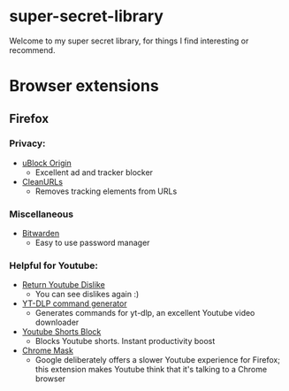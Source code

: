 # super-secret-library

Welcome to my super secret library, for things I find interesting or recommend.

# Browser extensions
## Firefox

### Privacy:
- [uBlock Origin](https://addons.mozilla.org/en-US/firefox/addon/ublock-origin/)
  - Excellent ad and tracker blocker
- [CleanURLs](https://addons.mozilla.org/en-US/firefox/addon/clearurls/)
  - Removes tracking elements from URLs

### Miscellaneous
- [Bitwarden](https://addons.mozilla.org/en-US/firefox/addon/bitwarden-password-manager/)
  - Easy to use password manager

### Helpful for Youtube:
- [Return Youtube Dislike](https://addons.mozilla.org/en-US/firefox/addon/return-youtube-dislikes/)
  - You can see dislikes again :)
- [YT-DLP command generator](https://addons.mozilla.org/en-US/firefox/addon/yt-dlp-cmd-generator/)
  - Generates commands for yt-dlp, an excellent Youtube video downloader
- [Youtube Shorts Block](https://addons.mozilla.org/en-US/firefox/addon/youtube-shorts-block/)
  - Blocks Youtube shorts. Instant productivity boost
- [Chrome Mask](https://addons.mozilla.org/en-US/firefox/addon/chrome-mask/)
  - Google deliberately offers a slower Youtube experience for Firefox; this extension makes Youtube think that it's talking to a Chrome browser
